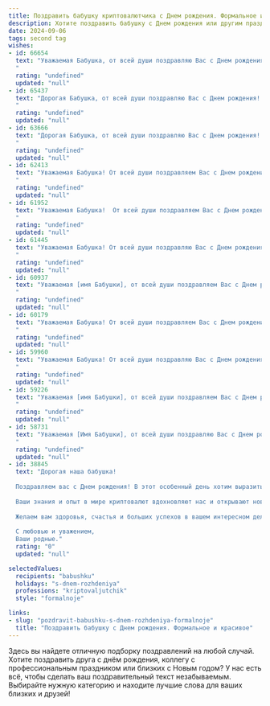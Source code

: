 ```yaml
---
title: Поздравить бабушку криптовалютчика c Днем рождения. Формальное и красивое
description: Хотите поздравить бабушку c Днем рождения или другим праздником? Наш ИИ создаст незабываемое поздравление, а вы обязательно выделитесь среди других.  
date: 2024-09-06
tags: second tag
wishes:
- id: 66654
  text: "Уважаемая Бабушка, от всей души поздравляю Вас с Днем рождения! Желаю Вам крепкого здоровья,  долголетия, благополучия и, конечно же, успехов в Вашем нелегком деле – криптовалютном рынке! Пусть Ваши инвестиции растут, а удача всегда сопутствует Вашим решениям!
  "
  rating: "undefined"
  updated: "null"
- id: 65437
  text: "Дорогая Бабушка, от всей души поздравляю Вас с Днем рождения! Желаю Вам крепкого здоровья, неисчерпаемой энергии и светлых радостей. Пусть Ваш опыт и мудрость продолжают вдохновлять всех вокруг, а каждый день будет наполнен любовью и теплом.
  "
  rating: "undefined"
  updated: "null"
- id: 63666
  text: "Дорогая Бабушка, от всей души поздравляю Вас с Днем рождения! Желаю Вам крепкого здоровья, бодрости духа, ярких впечатлений и семейного тепла. Пусть Ваш профессиональный путь в сфере криптовалют приносит Вам новые горизонты и успехи. Счастья Вам и долгих лет жизни!
  "
  rating: "undefined"
  updated: "null"
- id: 62413
  text: "Уважаемая Бабушка! От всей души поздравляем Вас с Днем рождения! Желаем Вам крепкого здоровья, долголетия, оптимизма и благополучия. Пусть каждый день приносит радость, а Ваши труды в области криптовалют будут вознаграждены успехом и процветанием.
  "
  rating: "undefined"
  updated: "null"
- id: 61952
  text: "Уважаемая Бабушка!  От всей души поздравляем Вас с Днем рождения! Желаем Вам крепкого здоровья, благополучия и радости в каждый день жизни. Пусть Ваша работа криптовалютчиком приносит Вам удовлетворение и финансовое благополучие.  Счастья, любви и долгих лет жизни!
  "
  rating: "undefined"
  updated: "null"
- id: 61445
  text: "Уважаемая Бабушка! От всей души поздравляю Вас с Днем рождения! Желаю Вам крепкого здоровья,  неиссякаемого оптимизма и процветания в Вашей профессии криптовалютчика. Пусть каждый день приносит Вам новые открытия и успехи!
  "
  rating: "undefined"
  updated: "null"
- id: 60937
  text: "Уважаемая [имя Бабушки], от всей души поздравляем Вас с Днем рождения! Желаем Вам крепкого здоровья, семейного благополучия и успехов в Вашей непростой, но увлекательной профессии криптовалютчика. Пусть удача сопутствует Вам во всех начинаниях, а каждый день приносит радость и новые открытия.
  "
  rating: "undefined"
  updated: "null"
- id: 60179
  text: "Уважаемая Бабушка! От всей души поздравляем Вас с Днем рождения! Желаем крепкого здоровья, благополучия и процветания. Пусть Ваша жизнь будет наполнена радостью, теплом и любовью близких.
  "
  rating: "undefined"
  updated: "null"
- id: 59960
  text: "Уважаемая Бабушка! От всей души поздравляю Вас с Днем рождения! Желаю Вам крепкого здоровья, неиссякаемого оптимизма и процветания в Вашем новом, необычном деле – криптовалютах. Пусть Ваша удача будет столь же стабильна, как биткоин, а прибыль – постоянной, как курс Ethereum!
  "
  rating: "undefined"
  updated: "null"
- id: 59226
  text: "Уважаемая [имя Бабушки], от всей души поздравляем Вас с Днем рождения!  Желаем Вам крепкого здоровья,  радости,  благополучия  и  новых  успехов  в  Вашей  профессиональной  деятельности  в  сфере  криптовалют.  Пусть  каждый  день  будет  наполнен  яркими  событиями  и  приносит  Вам  удовлетворение!
  "
  rating: "undefined"
  updated: "null"
- id: 58731
  text: "Уважаемая [Имя Бабушки], от всей души поздравляю Вас с Днем рождения! Желаю Вам крепкого здоровья, долголетия, благополучия и радости. Пусть Ваш жизненный путь будет полон ярких моментов и приятных сюрпризов. Ваши знания и опыт ценны и бесценны, и мы всегда с благодарностью будем их черпать. Счастья Вам, любимая Бабушка!
  "
  rating: "undefined"
  updated: "null"
- id: 38845
  text: "Дорогая наша бабушка!
  
  Поздравляем вас с Днем рождения! В этот особенный день хотим выразить вам нашу искреннюю благодарность и глубокое уважение. Вы — наш самый ценный кладезь мудрости и любви.
  
  Ваши знания и опыт в мире криптовалют вдохновляют нас и открывают новые горизонты. Вы показываете, как важно идти в ногу с временем и быть открытым к новым возможностям. Пусть каждый ваш день будет наполнен радостью, новыми достижениями и успехами в ваших начинаниях.
  
  Желаем вам здоровья, счастья и больших успехов в вашем интересном деле. Пусть к вам приходят только светлые мысли и удачные проекты, а ваши мечты и замыслы начинают воплощаться в реальность.
  
  С любовью и уважением,
  Ваши родные."
  rating: "0"
  updated: "null"

selectedValues:
  recipients: "babushku"
  holidays: "s-dnem-rozhdeniya"
  professions: "kriptovaljutchik"
  style: "formalnoje"

links:
- slug: "pozdravit-babushku-s-dnem-rozhdeniya-formalnoje"
  title: "Поздравить бабушку c Днем рождения. Формальное и красивое"
---
```


Здесь вы найдете отличную подборку поздравлений на любой случай. 
Хотите поздравить друга с днём рождения, коллегу с профессиональным праздником или близких с Новым годом? У нас есть всё, чтобы сделать ваш поздравительный текст незабываемым. Выбирайте нужную категорию и находите лучшие слова для ваших близких и друзей!
